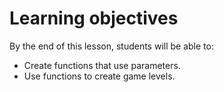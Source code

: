 # Learning objectives

By the end of this lesson, students will be able to:

- Create functions that use parameters.
- Use functions to create game levels.
